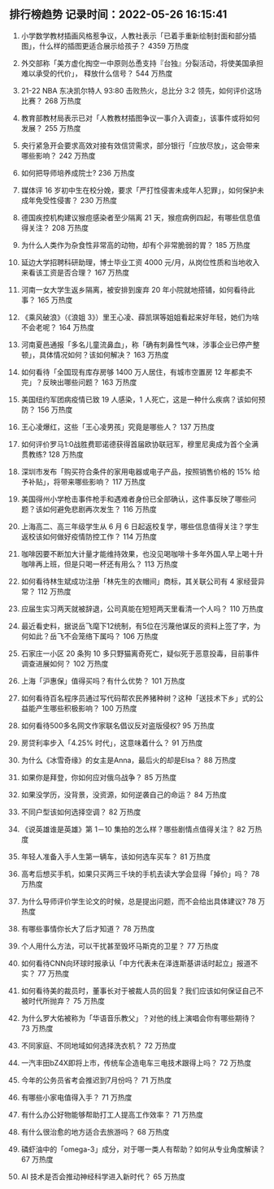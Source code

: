 
## 排行榜趋势 记录时间：2022-05-26 16:15:41
  
  1. 小学数学教材插画风格惹争议，人教社表示「已着手重新绘制封面和部分插图」，什么样的插图更适合展示给孩子？ 4359 万热度
    
  2. 外交部称「美方虚化掏空一中原则怂恿支持『台独』分裂活动，将使美国承担难以承受的代价」， 释放什么信号？ 544 万热度
    
  3. 21-22 NBA 东决凯尔特人 93:80 击败热火，总比分 3:2 领先，如何评价这场比赛？ 268 万热度
    
  4. 教育部教材局表示已对「人教教材插图争议一事介入调查」，该事件或将如何发展？ 255 万热度
    
  5. 央行紧急开会要求高效对接有效信贷需求，部分银行「应放尽放」，这会带来哪些影响？ 242 万热度
    
  6. 如何把导师培养成院士? 236 万热度
    
  7. 媒体评 16 岁初中生在校分娩，要求「严打性侵害未成年人犯罪」，如何保护未成年免受性侵害？ 230 万热度
    
  8. 德国疾控机构建议猴痘感染者至少隔离 21 天，猴痘病例四起，有哪些信息值得关注？ 208 万热度
    
  9. 为什么人类作为杂食性非常高的动物，却有个非常脆弱的胃？ 185 万热度
    
  10. 延边大学招聘科研助理，博士毕业工资 4000 元/月，从岗位性质和当地收入来看该工资是否合理？ 167 万热度
    
  11. 河南一女大学生返乡隔离，被安排到废弃 20 年小院就地搭铺，如何看待此事？ 165 万热度
    
  12. 《乘风破浪》（《浪姐 3》）里王心凌、薛凯琪等姐姐看起来好年轻，她们为啥不会老呢？ 164 万热度
    
  13. 河南夏邑通报「多名儿童流鼻血」，称「确有刺鼻性气味，涉事企业已停产整顿」，具体情况如何？该如何解决？ 163 万热度
    
  14. 如何看待「全国现有库存房够 1400 万人居住，有城市空置房 12 年都卖不完」？反映出哪些问题？ 163 万热度
    
  15. 美国纽约军团病疫情已致 19 人感染，1 人死亡，这是一种什么疾病？该如何预防？ 156 万热度
    
  16. 王心凌爆红，这些「王心凌男孩」究竟是哪些人？ 137 万热度
    
  17. 如何评价罗马1:0战胜费耶诺德获得首届欧协联冠军，穆里尼奥成为首个全满贯教练? 128 万热度
    
  18. 深圳市发布「购买符合条件的家用电器或电子产品，按照销售价格的 15% 给予补贴」，将带来哪些影响？ 117 万热度
    
  19. 美国得州小学枪击事件枪手和遇难者身份已全部确认，这件事反映了哪些问题？该如何避免悲剧再次发生？ 116 万热度
    
  20. 上海高二、高三年级学生从 6 月 6 日起返校复学，哪些信息值得关注？学生返校该如何做好疫情防控工作？ 114 万热度
    
  21. 咖啡因要不断加大计量才能维持效果，也没见喝咖啡十多年外国人早上喝十升咖啡再上班，但是只喝一杯还有用么？ 113 万热度
    
  22. 如何看待林生斌成功注册「林先生的衣帽间」商标，其关联公司有 4 家经营异常？ 112 万热度
    
  23. 应届生实习两天就被辞退，公司真能在短短两天里看清一个人吗？ 110 万热度
    
  24. 最近看史料，据说岳飞麾下12统制，有5位在污蔑他谋反的资料上签了字，为何如此？岳飞不会笼络下属吗？ 106 万热度
    
  25. 石家庄一小区 20 条狗 10 多只野猫离奇死亡，疑似死于恶意投毒，目前事件调查进展如何？ 102 万热度
    
  26. 上海「沪惠保」值得买吗？有什么优势？ 101 万热度
    
  27. 如何看待百名程序员通过写代码帮农民养猪种树？这种「送技术下乡」式的公益能产生哪些积极影响？ 100 万热度
    
  28. 如何看待500多名网文作家联名倡议反对盗版侵权? 95 万热度
    
  29. 房贷利率步入「4.25% 时代」，这意味着什么？ 91 万热度
    
  30. 为什么《冰雪奇缘》的女主是Anna，最后火的却是Elsa？ 88 万热度
    
  31. 如果你是拜登，你如何应对俄乌战争？ 85 万热度
    
  32. 如果没学历，没背景，没资源，如何逆袭自己的命运？ 84 万热度
    
  33. 不同户型该如何选择空调？ 82 万热度
    
  34. 《说英雄谁是英雄》第 1－10 集拍的怎么样？哪些剧情点值得关注？ 82 万热度
    
  35. 年轻人准备入手人生第一辆车，该如何选车买车？ 81 万热度
    
  36. 高考后想买手机，如果只买两三千块的手机去读大学会显得「掉价」吗？ 78 万热度
    
  37. 为什么导师评价学生论文的时候，总是提出问题，而不会给出具体建议? 78 万热度
    
  38. 有哪些事情你长大了后才知道？ 78 万热度
    
  39. 个人用什么方法，可以干扰甚至毁坏马斯克的卫星？ 77 万热度
    
  40. 如何看待CNN向环球时报承认「中方代表未在泽连斯基讲话时起立」报道不实？ 77 万热度
    
  41. 如何看待美的裁员时，董事长对于被裁人员的回复？我们应该如何保证自己不被时代所抛弃？ 75 万热度
    
  42. 为什么罗大佑被称为「华语音乐教父」？对他的线上演唱会你有哪些期待？ 73 万热度
    
  43. 不同家庭、不同地域如何选择洗衣机？ 72 万热度
    
  44. 一汽丰田bZ4X即将上市，传统车企造电车三电技术跟得上吗？ 72 万热度
    
  45. 今年的公务员省考会推迟到7月份吗？ 71 万热度
    
  46. 有哪些小家电值得入手？ 71 万热度
    
  47. 有什么办公好物能够帮助打工人提高工作效率？ 71 万热度
    
  48. 有什么很治愈的地方适合去旅游吗？ 68 万热度
    
  49. 磷虾油中的「omega-3」成分，对于哪一类人有帮助？如何从专业角度解读？ 67 万热度
    
  50. AI 技术是否会推动神经科学进入新时代？ 65 万热度
    